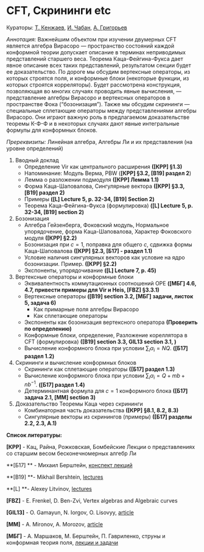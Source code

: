 # CFT, Скрининги etc 

Кураторы: [Т. Кенжаев](kenzhaev_t_d@mail.ru), [И. Чабан](miraishihara@gmail.com), [А. Григорьев](andrey4287252@gmail.com)

*Аннотация:* Важнейшим объектом при изучении двумерных CFT является алгебра Вирасоро — пространство состояний каждой конформной теории допускает описание в терминах неприводимых представлений старшего веса. Теорема Каца-Фейгина-Фукса дает явное описание всех таких представлений,  результатом секции будет ее доказательство. По дороге мы обсудим вертексные операторы, из которых строятся поля, и  конформные блоки (некоторые функции, из которых строятся корреляторы). Будет рассмотрена конструкция, позволяющая во многих случаях проводить явные вычисления, — представление алгебры Вирасоро и вертексных операторов в пространстве Фока (“бозонизация”). Также мы обсудим скрининги — специальные сплетающие операторы между представлениями алгебры Вирасоро. Они играют важную роль в предлагаемом доказательстве теоремы К-Ф-Ф и в некоторых случаях дают явные интегральные формулы для конформных блоков.

*Пререквизиты:* Линейная алгебра, Алгебры Ли и их представления (на уровне определений)

1. Вводный доклад
   - Определение Vir как центрального расширения **([КРР] §1.3)**
   - Напоминание: Модуль Верма, PBW (**[КРР] §3.2, [B19] раздел 2**)
   - Лемма о разложении подмодуля **([КРР] Лемма 1.1)**
   - Форма Каца-Шаповалова, Сингулярные вектора **([КРР] §3.3, [B19] раздел 2)**
   - Примеры **([L] Lecture 5, p. 32-34, [B19] Section 2)**
   - Теорема Каца-Фейгина-Фукса (формулировка) **([L] Lecture 5, p. 32-34, [B19] section 2)**
1. Бозонизация
   - Алгебра Гейзенберга, Фоковский модуль, Нормальное упорядочение, форма Каца-Шаповалова, Характер Фоковского модуля **([КРР] §2.2)**
   - Бозонизация при $c = 1$, поправка для общего $c$, сдвижка формы Каца-Шаповалова **([КРР] §2.3, [Б17] - раздел 1.1)**
   - Условие наличия сингулярных векторов как условие на ядро бозонизации. Пример. **([КРР] §2.2)**
   - Экспоненты, упорядочивание **([L] Lecture 7, p. 45)**
1. Вертексные операторы и конформные блоки
   - Эквивалентность коммутационных соотношений OPE **([МБГ]  4.6, 4.7, привести примеры для Vir и Heis, [FBZ] §3.3.1)**
   - Вертексные операторы **([B19] section 3.2, [МБГ] задачи, листок 5, задача 6)**
      - Как примарные поля алгебры Вирасоро 
      - Как сплетающие операторы
   - Экспоненты как бозонизация вертексного оператора **(Проверить по определению)**
   - Конформные блоки, определение, Разложение кореллятора в CFT (формулировка) **([B19] section 3.3, GIL13 section 3.1, )**
   - Вычисление конформного блока при условии $\sum_{i}\alpha_i = NQ$. **([Б17]  раздел 1.2)**
1. Скрининги и вычисление конформных блоков
   - Скрининги как сплетающие операторы **([Б17]  раздел 1.3)**
   - Вычисление конформного блока при условии $\sum_{i}\alpha_i = Q + mb + nb^{-1}$. **([Б17]  раздел 1.4)**
   - Детерминантная формула для $c = 1$ конформного блока **([Б17]  задача 2.1, [MM]  section 3)**
1. Доказательство Теоремы Каца через скрининги
   - Комбинаторная часть доказательства **([КРР] §8.1, 8.2, 8.3)**
   - Сингулярные векторы из скринингов (примеры)  **([Б17]  разделы 2.2, 2.3, А.1)**	

**Список литературы:**

**[КРР]** - Кац, Райна, Рожковская, Бомбейские Лекции о представлениях со старшим весом бесконечномерных алгебр Ли

**[Б17] ** - Михаил Берштейн, [конспект лекций](http://qft.itp.ac.ru/mbersht/CFT/2017/Lectures2017.pdf)

**[B19] **- Mikhail Bershtein, [lectures](http://qft.itp.ac.ru/mbersht/CFT/2019/Lectures2019.pdf)

**[L] **- Alexey Litvinov, [lectures](http://strings.itp.ac.ru/Lecture-Notes/CFT2022.pdf)

**[FBZ]** - E. Frenkel, D. Ben-Zvi, Vertex algebras and Algebraic curves

**[GIL13]** - O. Gamayun, N. Iorgov, O. Lisovyy, [article](https://arxiv.org/abs/1302.1832)

**[MM]**  - A. Mironov, A. Morozov, [article](https://arxiv.org/abs/1707.02443)

**[МБГ]**  - А. Маршаков, М. Берштейн, П. Гавриленко, струны и конформная теория поля, [лекции и задачи](https://math.hse.ru/cft2016)